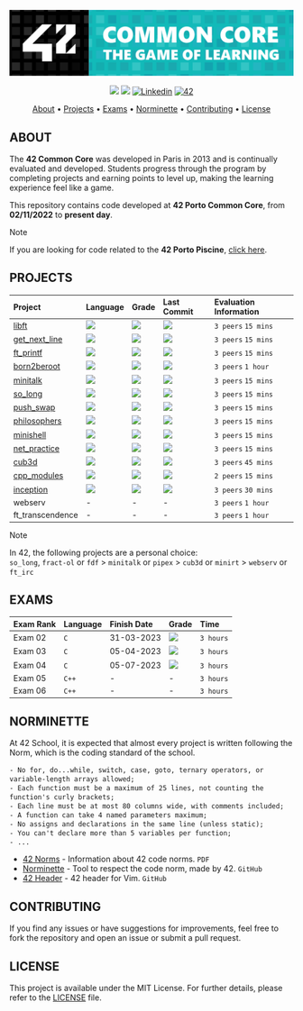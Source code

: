 <p align="center">
   <img src="https://github.com/jotavare/jotavare/blob/main/42/banners/piscine_and_common_core/github_piscine_and_common_core_banner_common_core.png">
</p>

<p align="center">
	<img src="https://img.shields.io/badge/status-in%20progress-yellow?style=flat-square"/>
	<img src="https://img.shields.io/github/last-commit/jotavare/42-common-core/main?color=%2312bab9&style=flat-square">
	<a href='https://www.linkedin.com/in/joaoptoliveira' target="_blank"><img alt='Linkedin' src='https://img.shields.io/badge/LinkedIn-100000?style=flat-square&logo=Linkedin&logoColor=white&labelColor=0A66C2&color=0A66C2'/></a>
	<a href='https://profile.intra.42.fr/users/jotavare' target="_blank"><img alt='42' src='https://img.shields.io/badge/Porto-100000?style=flat-square&logo=42&logoColor=white&labelColor=000000&color=000000'/></a>
</p>

<p align="center">
	<a href="#about">About</a> •
	<a href="#projects">Projects</a> •
	<a href="#exams">Exams</a> •
	<a href="#norminette">Norminette</a> •
	<a href="#contributing">Contributing</a> •
	<a href="#license">License</a>
</p>

## ABOUT
The **42 Common Core** was developed in Paris in 2013 and is continually evaluated and developed. Students progress through the program by completing projects and earning points to level up, making the learning experience feel like a game.

This repository contains code developed at **42 Porto Common Core**, from **02/11/2022** to **present day**. </br>

> [!NOTE]  
> If you are looking for code related to the **42 Porto Piscine**, <a href="https://github.com/jotavare/42-piscine">click here</a>.

## PROJECTS
<div align="center">

| Project | Language | Grade | Last Commit | Evaluation Information |
| :--- | :--- | :--- | :--- | :--- |
| [libft](https://github.com/jotavare/libft) | <img src="https://img.shields.io/github/languages/top/jotavare/libft"/> | <img src="https://img.shields.io/badge/125%20%2F%20100-success"/> | <img src="https://img.shields.io/github/last-commit/jotavare/libft"/> | `3 peers` `15 mins` |
| [get_next_line](https://github.com/jotavare/get_next_line) | <img src="https://img.shields.io/github/languages/top/jotavare/get_next_line"/> | <img src="https://img.shields.io/badge/125%20%2F%20100-success"/> | <img src="https://img.shields.io/github/last-commit/jotavare/get_next_line" /> | `3 peers` `15 mins` |
| [ft_printf](https://github.com/jotavare/ft_printf) | <img src="https://img.shields.io/github/languages/top/jotavare/ft_printf"/> | <img src="https://img.shields.io/badge/104%20%2F%20100-success"/> | <img src="https://img.shields.io/github/last-commit/jotavare/ft_printf"/> | `3 peers` `15 mins` |
| [born2beroot](https://github.com/jotavare/born2beroot) | <img src="https://img.shields.io/github/languages/top/jotavare/born2beroot"/> | <img src="https://img.shields.io/badge/125%20%2F%20100-success"/> | <img src="https://img.shields.io/github/last-commit/jotavare/born2beroot"/> | `3 peers` `1 hour` |
| [minitalk](https://github.com/jotavare/minitalk) | <img src="https://img.shields.io/github/languages/top/jotavare/minitalk"/> | <img src="https://img.shields.io/badge/125%20%2F%20100-success"/> | <img src="https://img.shields.io/github/last-commit/jotavare/minitalk"/> | `3 peers` `15 mins` |
| [so_long](https://github.com/jotavare/so_long) | <img src="https://img.shields.io/github/languages/top/jotavare/so_long"/> | <img src="https://img.shields.io/badge/125%20%2F%20100-success"/> | <img src="https://img.shields.io/github/last-commit/jotavare/so_long"/> | `3 peers` `15 mins` |
| [push_swap](https://github.com/jotavare/push_swap) | <img src="https://img.shields.io/github/languages/top/jotavare/push_swap"/> | <img src="https://img.shields.io/badge/84%20%2F%20100-success"/> | <img src="https://img.shields.io/github/last-commit/jotavare/push_swap"/> | `3 peers` `15 mins` |
| [philosophers](https://github.com/jotavare/philosophers) | <img src="https://img.shields.io/github/languages/top/jotavare/philosophers"/> | <img src="https://img.shields.io/badge/100%20%2F%20100-sucess"/> | <img src="https://img.shields.io/github/last-commit/jotavare/philosophers"/> | `3 peers` `15 mins` |
| [minishell](https://github.com/jotavare/minishell) | <img src="https://img.shields.io/github/languages/top/jotavare/minishell"/> | <img src="https://img.shields.io/badge/100%20%2F%20100-sucess"/> | <img src="https://img.shields.io/github/last-commit/jotavare/minishell"/> | `3 peers` `15 mins` |
| [net_practice](https://github.com/jotavare/net_practice) | <img src="https://img.shields.io/github/languages/top/jotavare/net_practice"/> | <img src="https://img.shields.io/badge/100%20%2F%20100-sucess"/> | <img src="https://img.shields.io/github/last-commit/jotavare/net_practice"/> | `3 peers` `15 mins` |
| [cub3d](https://github.com/RafaelKitoco/cub3d) | <img src="https://img.shields.io/github/languages/top/jotavare/cub3d"/> | <img src="https://img.shields.io/badge/in_progress-yellow"/> | <img src="https://img.shields.io/github/last-commit/jotavare/cub3d"/> | `3 peers` `45 mins` |
| [cpp_modules](https://github.com/jotavare/cpp_modules) | <img src="https://img.shields.io/github/languages/top/jotavare/cpp_modules"/> | <img src="https://img.shields.io/badge/in_progress-yellow"/> | <img src="https://img.shields.io/github/last-commit/jotavare/cpp_modules"/> | `2 peers` `15 mins` |
| [inception](https://github.com/jotavare/inception) | <img src="https://img.shields.io/github/languages/top/jotavare/inception"/> | <img src="https://img.shields.io/badge/in_progress-yellow"/> | <img src="https://img.shields.io/github/last-commit/jotavare/inception"/> | `3 peers` `30 mins` |
| webserv | - | - | - |`3 peers` `1 hour` |
| ft_transcendence  | - | - | - | `3 peers` `1 hour` |

</div>

> [!NOTE]  
> In 42, the following projects are a personal choice:
> <br> `so_long`, `fract-ol` or `fdf` > `minitalk` or `pipex` > `cub3d` or `minirt` > `webserv` or `ft_irc`

## EXAMS
<div align="center">

| Exam Rank | Language | Finish Date | Grade | Time |
| :--- | :--- | :--- | :--- | :--- |
| Exam 02 | `C` | 31-03-2023 | <img src="https://img.shields.io/badge/100%20%2F%20100%20%20%E2%98%85-sucess"/> | `3 hours` |
| Exam 03 | `C` | 05-04-2023 | <img src="https://img.shields.io/badge/100%20%2F%20100%20%20%E2%98%85-sucess"/> | `3 hours` |
| Exam 04 | `C` | 05-07-2023 | <img src="https://img.shields.io/badge/100%20%2F%20100%20%20%E2%98%85-sucess"/> | `3 hours` |
| Exam 05 | `C++` | - | - | `3 hours` |
| Exam 06 | `C++` | - | - | `3 hours` |

</div>

## NORMINETTE
At 42 School, it is expected that almost every project is written following the Norm, which is the coding standard of the school.

```
- No for, do...while, switch, case, goto, ternary operators, or variable-length arrays allowed;
- Each function must be a maximum of 25 lines, not counting the function's curly brackets;
- Each line must be at most 80 columns wide, with comments included;
- A function can take 4 named parameters maximum;
- No assigns and declarations in the same line (unless static);
- You can't declare more than 5 variables per function;
- ...
```

* [42 Norms](https://github.com/42School/norminette/blob/master/pdf/en.norm.pdf) - Information about 42 code norms. `PDF`
* [Norminette](https://github.com/42School/norminette) - Tool to respect the code norm, made by 42. `GitHub`
* [42 Header](https://github.com/42Paris/42header) - 42 header for Vim. `GitHub`

## CONTRIBUTING

If you find any issues or have suggestions for improvements, feel free to fork the repository and open an issue or submit a pull request.

## LICENSE

This project is available under the MIT License. For further details, please refer to the [LICENSE](https://github.com/jotavare/42-common-core/blob/main/LICENSE) file.
